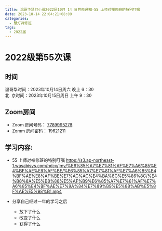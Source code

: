 ```yaml
---
title: 温哥华慧灯小组2022届10月 14 日共修通知-55 上师对禅修班的特别叮嘱
date: 2023-10-14 22:04:21+08:00
categories:
  - 慧灯禅修班
tags:
  - 2022届
---
```

# 2022级第55次课


## 时间


温哥华时间：2023年10月14日周六 晚上 6：30  
北  京时间：2023年10月15日周日 上午 9：30


## Zoom房间


- Zoom 房间号码： [7789995278](https://us02web.zoom.us/j/7789995278?pwd=VjZmbWJFY2k2K0E5RVB2cTNIQmhqUT09)
- Zomm 房间密码： 19621211


## 学习内容:


- 55 上师对禅修班的特别叮嘱 <https://s3.ap-northeast-1.wasabisys.com/hdcx/jmy/%E6%85%A7%E7%81%AF%E7%A6%85%E4%BF%AE%E8%AF%BE/%E6%85%A7%E7%81%AF%E7%A6%85%E4%BF%AE%E8%AF%BE%E7%AC%AC%E4%BA%8C%E5%86%8C/%E4%B8%8A%E5%B8%88%E5%AF%B9%E6%85%A7%E7%81%AF%E7%A6%85%E4%BF%AE%E7%9A%84%E7%89%B9%E5%88%AB%E5%8F%AE%E5%98%B1.mp4>  

- 分享自己经过一年的学习之后
  - 放下了什么
  - 改变了什么
  - 获得了什么
